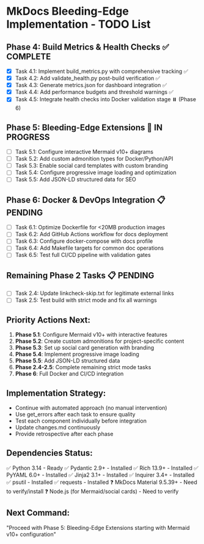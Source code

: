 # MkDocs Bleeding-Edge Implementation - TODO List

## Phase 4: Build Metrics & Health Checks ✅ COMPLETE

- [x] Task 4.1: Implement build_metrics.py with comprehensive tracking ✅
- [x] Task 4.2: Add validate_health.py post-build verification ✅
- [x] Task 4.3: Generate metrics.json for dashboard integration ✅
- [x] Task 4.4: Add performance budgets and threshold warnings ✅
- [x] Task 4.5: Integrate health checks into Docker validation stage ⏸️ (Phase 6)

## Phase 5: Bleeding-Edge Extensions 🚧 IN PROGRESS

- [ ] Task 5.1: Configure interactive Mermaid v10+ diagrams
- [ ] Task 5.2: Add custom admonition types for Docker/Python/API
- [ ] Task 5.3: Enable social card templates with custom branding
- [ ] Task 5.4: Configure progressive image loading and optimization
- [ ] Task 5.5: Add JSON-LD structured data for SEO

## Phase 6: Docker & DevOps Integration 📋 PENDING

- [ ] Task 6.1: Optimize Dockerfile for <20MB production images
- [ ] Task 6.2: Add GitHub Actions workflow for docs deployment
- [ ] Task 6.3: Configure docker-compose with docs profile
- [ ] Task 6.4: Add Makefile targets for common doc operations
- [ ] Task 6.5: Test full CI/CD pipeline with validation gates

## Remaining Phase 2 Tasks 📋 PENDING

- [ ] Task 2.4: Update linkcheck-skip.txt for legitimate external links
- [ ] Task 2.5: Test build with strict mode and fix all warnings

## Priority Actions Next:

1. **Phase 5.1**: Configure Mermaid v10+ with interactive features
2. **Phase 5.2**: Create custom admonitions for project-specific content
3. **Phase 5.3**: Set up social card generation with branding
4. **Phase 5.4**: Implement progressive image loading
5. **Phase 5.5**: Add JSON-LD structured data
6. **Phase 2.4-2.5**: Complete remaining strict mode tasks
7. **Phase 6**: Full Docker and CI/CD integration

## Implementation Strategy:

- Continue with automated approach (no manual intervention)
- Use get_errors after each task to ensure quality
- Test each component individually before integration
- Update changes.md continuously
- Provide retrospective after each phase

## Dependencies Status:

✅ Python 3.14 - Ready
✅ Pydantic 2.9+ - Installed
✅ Rich 13.9+ - Installed
✅ PyYAML 6.0+ - Installed
✅ Jinja2 3.1+ - Installed
✅ Inquirer 3.4+ - Installed
✅ psutil - Installed
✅ requests - Installed
❓ MkDocs Material 9.5.39+ - Need to verify/install
❓ Node.js (for Mermaid/social cards) - Need to verify

## Next Command:

"Proceed with Phase 5: Bleeding-Edge Extensions starting with Mermaid v10+ configuration"
